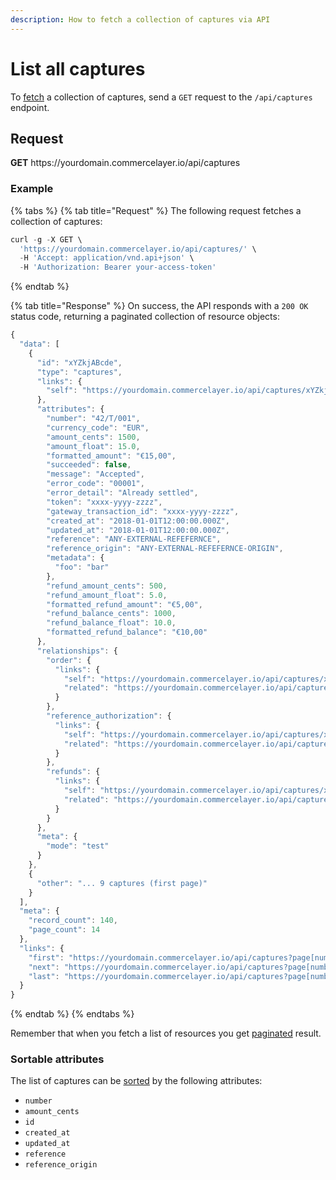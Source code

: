 ```yaml
---
description: How to fetch a collection of captures via API
---
```


# List all captures

To <a href="https://docs.commercelayer.io/developers/fetching-resources" target="_blank">fetch</a> a collection of captures, send a `GET` request to the `/api/captures` endpoint.

## Request

**GET** https://<i></i>yourdomain.commercelayer.io/api/captures

### **Example**

{% tabs %}
{% tab title="Request" %}
The following request fetches a collection of captures:

```javascript
curl -g -X GET \
  'https://yourdomain.commercelayer.io/api/captures/' \
  -H 'Accept: application/vnd.api+json' \
  -H 'Authorization: Bearer your-access-token'
```
{% endtab %}

{% tab title="Response" %}
On success, the API responds with a `200 OK` status code, returning a paginated collection of resource objects:

```javascript
{
  "data": [
    {
      "id": "xYZkjABcde",
      "type": "captures",
      "links": {
        "self": "https://yourdomain.commercelayer.io/api/captures/xYZkjABcde"
      },
      "attributes": {
        "number": "42/T/001",
        "currency_code": "EUR",
        "amount_cents": 1500,
        "amount_float": 15.0,
        "formatted_amount": "€15,00",
        "succeeded": false,
        "message": "Accepted",
        "error_code": "00001",
        "error_detail": "Already settled",
        "token": "xxxx-yyyy-zzzz",
        "gateway_transaction_id": "xxxx-yyyy-zzzz",
        "created_at": "2018-01-01T12:00:00.000Z",
        "updated_at": "2018-01-01T12:00:00.000Z",
        "reference": "ANY-EXTERNAL-REFEFERNCE",
        "reference_origin": "ANY-EXTERNAL-REFEFERNCE-ORIGIN",
        "metadata": {
          "foo": "bar"
        },
        "refund_amount_cents": 500,
        "refund_amount_float": 5.0,
        "formatted_refund_amount": "€5,00",
        "refund_balance_cents": 1000,
        "refund_balance_float": 10.0,
        "formatted_refund_balance": "€10,00"
      },
      "relationships": {
        "order": {
          "links": {
            "self": "https://yourdomain.commercelayer.io/api/captures/xYZkjABcde/relationships/order",
            "related": "https://yourdomain.commercelayer.io/api/captures/xYZkjABcde/order"
          }
        },
        "reference_authorization": {
          "links": {
            "self": "https://yourdomain.commercelayer.io/api/captures/xYZkjABcde/relationships/reference_authorization",
            "related": "https://yourdomain.commercelayer.io/api/captures/xYZkjABcde/reference_authorization"
          }
        },
        "refunds": {
          "links": {
            "self": "https://yourdomain.commercelayer.io/api/captures/xYZkjABcde/relationships/refunds",
            "related": "https://yourdomain.commercelayer.io/api/captures/xYZkjABcde/refunds"
          }
        }
      },
      "meta": {
        "mode": "test"
      }
    },
    {
      "other": "... 9 captures (first page)"
    }
  ],
  "meta": {
    "record_count": 140,
    "page_count": 14
  },
  "links": {
    "first": "https://yourdomain.commercelayer.io/api/captures?page[number]=1&page[size]=10",
    "next": "https://yourdomain.commercelayer.io/api/captures?page[number]=2&page[size]=10",
    "last": "https://yourdomain.commercelayer.io/api/captures?page[number]=14&page[size]=10"
  }
}
```
{% endtab %}
{% endtabs %}

Remember that when you fetch a list of resources you get <a href="https://docs.commercelayer.io/developers/pagination" target="_blank">paginated</a> result.

### Sortable attributes

The list of captures can be <a href="https://docs.commercelayer.io/developers/sorting-results" target="_blank">sorted</a> by the following attributes:

* `number`
* `amount_cents`
* `id`
* `created_at`
* `updated_at`
* `reference`
* `reference_origin`

